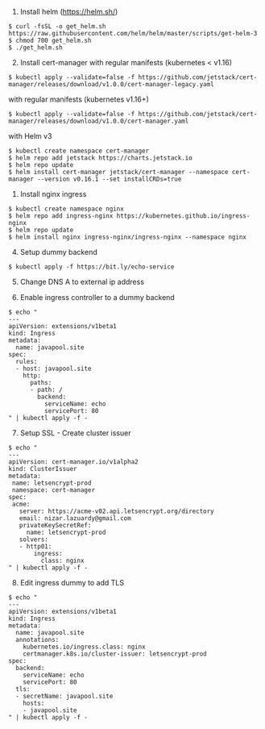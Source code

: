 1. Install helm (https://helm.sh/)
```
$ curl -fsSL -o get_helm.sh https://raw.githubusercontent.com/helm/helm/master/scripts/get-helm-3
$ chmod 700 get_helm.sh
$ ./get_helm.sh
```

2. Install cert-manager
with regular manifests (kubernetes < v1.16)
```
$ kubectl apply --validate=false -f https://github.com/jetstack/cert-manager/releases/download/v1.0.0/cert-manager-legacy.yaml
```

with regular manifests (kubernetes v1.16+)
```
$ kubectl apply --validate=false -f https://github.com/jetstack/cert-manager/releases/download/v1.0.0/cert-manager.yaml
```

with Helm v3
```
$ kubectl create namespace cert-manager
$ helm repo add jetstack https://charts.jetstack.io
$ helm repo update
$ helm install cert-manager jetstack/cert-manager --namespace cert-manager --version v0.16.1 --set installCRDs=true
```

1. Install nginx ingress
```
$ kubectl create namespace nginx
$ helm repo add ingress-nginx https://kubernetes.github.io/ingress-nginx
$ helm repo update
$ helm install nginx ingress-nginx/ingress-nginx --namespace nginx
```

4. Setup dummy backend
```
$ kubectl apply -f https://bit.ly/echo-service
```

5. Change DNS A to external ip address

6. Enable ingress controller to a dummy backend
```
$ echo "
---
apiVersion: extensions/v1beta1
kind: Ingress
metadata:
  name: javapool.site
spec:
  rules:
  - host: javapool.site
    http:
      paths:
      - path: /
        backend:
          serviceName: echo
          servicePort: 80
" | kubectl apply -f -
```

7. Setup SSL - Create cluster issuer
```
$ echo "
---
apiVersion: cert-manager.io/v1alpha2
kind: ClusterIssuer
metadata:
 name: letsencrypt-prod
 namespace: cert-manager
spec:
 acme:
   server: https://acme-v02.api.letsencrypt.org/directory
   email: nizar.lazuardy@gmail.com
   privateKeySecretRef:
     name: letsencrypt-prod
   solvers:
   - http01:
       ingress:
         class: nginx
" | kubectl apply -f -
```

8.  Edit ingress dummy to add TLS
```
$ echo "
---
apiVersion: extensions/v1beta1
kind: Ingress
metadata:
  name: javapool.site
  annotations:
    kubernetes.io/ingress.class: nginx
    certmanager.k8s.io/cluster-issuer: letsencrypt-prod
spec:
  backend:
    serviceName: echo
    servicePort: 80
  tls:
  - secretName: javapool.site
    hosts:
    - javapool.site
" | kubectl apply -f -
```